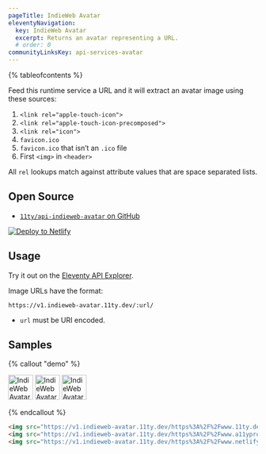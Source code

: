```yaml
---
pageTitle: IndieWeb Avatar
eleventyNavigation:
  key: IndieWeb Avatar
  excerpt: Returns an avatar representing a URL.
  # order: 0
communityLinksKey: api-services-avatar
---
```

{% tableofcontents %}

Feed this runtime service a URL and it will extract an avatar image using these sources:

1. `<link rel="apple-touch-icon">`
1. `<link rel="apple-touch-icon-precomposed">`
1. `<link rel="icon">`
1. `favicon.ico`
1. `favicon.ico` that isn’t an `.ico` file
1. First `<img>` in `<header>`

All `rel` lookups match against attribute values that are space separated lists.

## Open Source

* [`11ty/api-indieweb-avatar` on GitHub](https://github.com/11ty/api-indieweb-avatar)

<a href="https://app.netlify.com/start/deploy?repository=https://github.com/11ty/api-indieweb-avatar" class="elv-externalexempt"><img src="https://www.netlify.com/img/deploy/button.svg" alt="Deploy to Netlify"></a>

## Usage

Try it out on the [Eleventy API Explorer](https://api-explorer.11ty.dev/).

Image URLs have the format:

```
https://v1.indieweb-avatar.11ty.dev/:url/
```

* `url` must be URI encoded.

## Samples

{% callout "demo" %}

<img src="https://v1.indieweb-avatar.11ty.dev/https%3A%2F%2Fwww.11ty.dev%2F/" alt="IndieWeb Avatar for 11ty.dev/" loading="lazy" decoding="async" width="50" height="50">
<img src="https://v1.indieweb-avatar.11ty.dev/https%3A%2F%2Fwww.a11yproject.com%2F/" alt="IndieWeb Avatar for a11yproject.com/" loading="lazy" decoding="async" width="50" height="50">
<img src="https://v1.indieweb-avatar.11ty.dev/https%3A%2F%2Fwww.netlify.com%2F/" alt="IndieWeb Avatar for netlify.com/" loading="lazy" decoding="async" width="50" height="50">

{% endcallout %}

```html
<img src="https://v1.indieweb-avatar.11ty.dev/https%3A%2F%2Fwww.11ty.dev%2F/" alt="IndieWeb Avatar for 11ty.dev/" loading="lazy" decoding="async" width="50" height="50">
<img src="https://v1.indieweb-avatar.11ty.dev/https%3A%2F%2Fwww.a11yproject.com%2F/" alt="IndieWeb Avatar for a11yproject.com/" loading="lazy" decoding="async" width="50" height="50">
<img src="https://v1.indieweb-avatar.11ty.dev/https%3A%2F%2Fwww.netlify.com%2F/" alt="IndieWeb Avatar for netlify.com/" loading="lazy" decoding="async" width="50" height="50">
```

